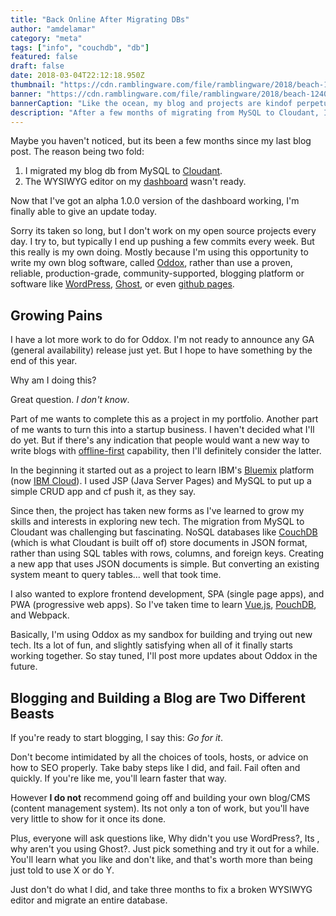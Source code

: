 ```yaml
---
title: "Back Online After Migrating DBs"
author: "amdelamar"
category: "meta"
tags: ["info", "couchdb", "db"]
featured: false
draft: false
date: 2018-03-04T22:12:18.950Z
thumbnail: "https://cdn.ramblingware.com/file/ramblingware/2018/beach-1240.jpg"
banner: "https://cdn.ramblingware.com/file/ramblingware/2018/beach-1240.jpg"
bannerCaption: "Like the ocean, my blog and projects are kindof perpetually moving. (Photo Credit: Pexels)"
description: "After a few months of migrating from MySQL to Cloudant, I'm finally able to write new content again."
---
```


Maybe you haven't noticed, but its been a few months since my last blog post. The reason being two fold:

1. I migrated my blog db from MySQL to [Cloudant](https://www.ibm.com/cloud/cloudant).
2. The WYSIWYG editor on my [dashboard](https://github.com/oddoxorg/dashboard) wasn't ready.

Now that I've got an alpha 1.0.0 version of the dashboard working, I'm finally able to give an update today.  

Sorry its taken so long, but I don't work on my open source projects every day. I try to, but typically I end up pushing a few commits every week. But this really is my own doing. Mostly because I'm using this opportunity to write my own blog software, called [Oddox](https://oddox.org/), rather than use a proven, reliable, production-grade, community-supported, blogging platform or software like [WordPress](https://wordpress.org/), [Ghost](https://ghost.org/), or even [github pages](http://import.jekyllrb.com/).  


## Growing Pains

I have a lot more work to do for Oddox. I'm not ready to announce any GA (general availability) release just yet. But I hope to have something by the end of this year.

Why am I doing this?

Great question. _I don't know_.

Part of me wants to complete this as a project in my portfolio. Another part of me wants to turn this into a startup business. I haven't decided what I'll do yet. But if there's any indication that people would want a new way to write blogs with [offline-first](http://offlinefirst.org/) capability, then I'll definitely consider the latter.

In the beginning it started out as a project to learn IBM's [Bluemix](http://bluemix.net/) platform (now [IBM Cloud](https://www.ibm.com/cloud/)). I used JSP (Java Server Pages) and MySQL to put up a simple CRUD app and cf push it, as they say.

Since then, the project has taken new forms as I've learned to grow my skills and interests in exploring new tech. The migration from MySQL to Cloudant was challenging but fascinating. NoSQL databases like [CouchDB](https://couchdb.apache.org/) (which is what Cloudant is built off of) store documents in JSON format, rather than using SQL tables with rows, columns, and foreign keys. Creating a new app that uses JSON documents is simple. But converting an existing system meant to query tables... well that took time.

I also wanted to explore frontend development, SPA (single page apps), and PWA (progressive web apps). So I've taken time to learn [Vue.js](https://vuejs.org/), [PouchDB](https://pouchdb.com/), and Webpack.  


Basically, I'm using Oddox as my sandbox for building and trying out new tech. Its a lot of fun, and slightly satisfying when all of it finally starts working together. So stay tuned, I'll post more updates about Oddox in the future.  


## Blogging and Building a Blog are Two Different Beasts  

If you're ready to start blogging, I say this: _Go for it_.

Don't become intimidated by all the choices of tools, hosts, or advice on how to SEO properly. Take baby steps like I did, and fail. Fail often and quickly. If you're like me, you'll learn faster that way.

However **I do not** recommend going off and building your own blog/CMS (content management system). Its not only a ton of work, but you'll have very little to show for it once its done.

Plus, everyone will ask questions like, Why didn't you use WordPress?, Its <insert year here>, why aren't you using Ghost?. Just pick something and try it out for a while. You'll learn what you like and don't like, and that's worth more than being just told to use X or do Y.

Just don't do what I did, and take three months to fix a broken WYSIWYG editor and migrate an entire database.  
